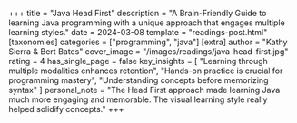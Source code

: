 +++
title = "Java Head First"
description = "A Brain-Friendly Guide to learning Java programming with a unique approach that engages multiple learning styles."
date = 2024-03-08
template = "readings-post.html"
[taxonomies]
categories = ["programming", "java"]
[extra]
author = "Kathy Sierra & Bert Bates"
cover_image = "/images/readings/java-head-first.jpg"
rating = 4
has_single_page = false
key_insights = [
    "Learning through multiple modalities enhances retention",
    "Hands-on practice is crucial for programming mastery",
    "Understanding concepts before memorizing syntax"
]
personal_note = "The Head First approach made learning Java much more engaging and memorable. The visual learning style really helped solidify concepts."
+++
